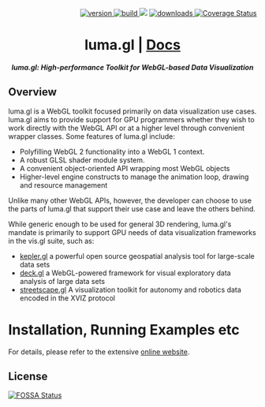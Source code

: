 <p align="right">
  <a href="https://npmjs.org/package/luma.gl">
    <img src="https://img.shields.io/npm/v/luma.gl.svg?style=flat-square" alt="version" />
  </a>
  <a href="https://travis-ci.com/uber/luma.gl">
    <img src="https://api.travis-ci.com/uber/luma.gl.svg?branch=master" alt="build" />
  </a>
<a href="https://app.fossa.io/projects/git%2Bgithub.com%2Fdoc22940%2Fluma.gl?ref=badge_shield" alt="FOSSA Status"><img src="https://app.fossa.io/api/projects/git%2Bgithub.com%2Fdoc22940%2Fluma.gl.svg?type=shield"/></a>
  <a href="https://npmjs.org/package/luma.gl">
    <img src="https://img.shields.io/npm/dm/luma.gl.svg?style=flat-square" alt="downloads" />
  </a>
  <a href='https://coveralls.io/github/uber/luma.gl?branch=master'>
    <img src='https://img.shields.io/coveralls/uber/luma.gl.svg?style=flat-square' alt='Coverage Status' />
  </a>
</p>

<h1 align="center">luma.gl | <a href="https://uber.github.io/luma.gl">Docs</a></h1>

<h5 align="center">luma.gl: High-performance Toolkit for WebGL-based Data Visualization</h5>


## Overview

luma.gl is a WebGL toolkit focused primarily on data visualization use cases. luma.gl aims to provide support for GPU programmers whether they wish to work directly with the WebGL API or at a higher level through convenient wrapper classes. Some features of luma.gl include:
- Polyfilling WebGL 2 functionality into a WebGL 1 context.
- A robust GLSL shader module system.
- A convenient object-oriented API wrapping most WebGL objects
- Higher-level engine constructs to manage the animation loop, drawing and resource management

Unlike many other WebGL APIs, however, the developer can choose to use the parts of luma.gl that support their use case and leave the others behind.

While generic enough to be used for general 3D rendering, luma.gl's mandate is primarily to support GPU needs of data visualization frameworks in the vis.gl suite, such as:
* [kepler.gl](https://github.com/uber/kepler.gl) a powerful open source geospatial analysis tool for large-scale data sets
* [deck.gl](https://github.com/uber/deck.gl) a WebGL-powered framework for visual exploratory data analysis of large data sets
* [streetscape.gl](https://github.com/uber/streetscape.gl) A visualization toolkit for autonomy and robotics data encoded in the XVIZ protocol


# Installation, Running Examples etc

For details, please refer to the extensive [online website](https://luma.gl).


## License
[![FOSSA Status](https://app.fossa.io/api/projects/git%2Bgithub.com%2Fdoc22940%2Fluma.gl.svg?type=large)](https://app.fossa.io/projects/git%2Bgithub.com%2Fdoc22940%2Fluma.gl?ref=badge_large)